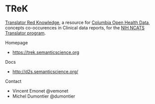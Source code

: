 TReK
=======

[Translator Red Knowledge](https://trek.semanticscience.org), a resource for [Columbia Open Health Data](http://cohd.smart-api.info/), concepts co-occurences in Clinical data reports, for the [NIH NCATS Translator program](https://ncats.nih.gov/translator). 

Homepage
* https://trek.semanticscience.org

Docs
* http://d2s.semanticscience.org/

Contact
* Vincent Emonet @vemonet
* Michel Dumontier @dumontier
